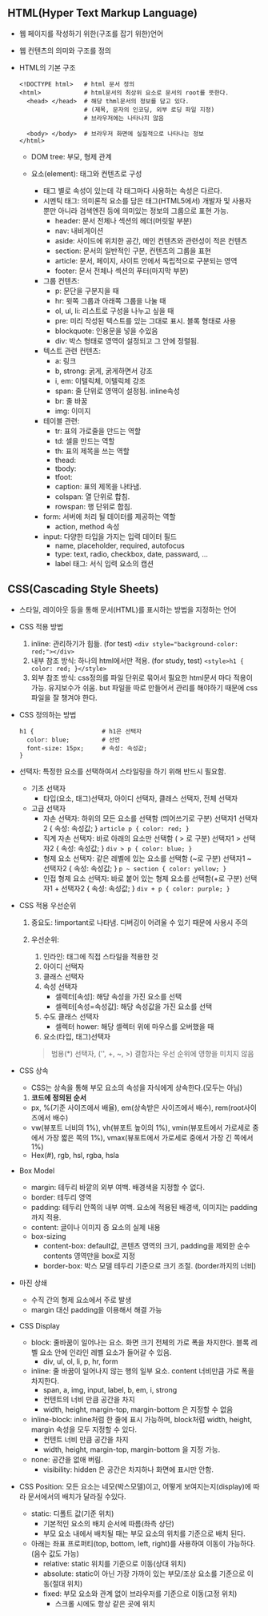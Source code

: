 ## HTML(Hyper Text Markup Language)

* 웹 페이지를 작성하기 위한(구조를 잡기 위한)언어

* 웹 컨텐츠의 의미와 구조를 정의

* HTML의 기본 구조

  ```
  <!DOCTYPE html>   # html 문서 정의
  <html>            # html문서의 최상위 요소로 문서의 root를 뜻한다.
    <head> </head>  # 해당 thml문서의 정보를 담고 있다.
                    # (제목, 문자의 인코딩, 외부 로딩 파일 지정)
                    # 브라우저에는 나타나지 않음
  
    <body> </body>  # 브라우저 화면에 실질적으로 나타나는 정보
  </html>
  ```

  * DOM tree: 부모, 형제 관계
  * 요소(element): 태그와 컨텐츠로 구성

    * 태그 별로 속성이 있는데 각 태그마다 사용하는 속성은 다르다.
    * 시멘틱 태그: 의미론적 요소를 담은 태그(HTML5에서)
                            개발자 및 사용자 뿐만 아니라 검색엔진 등에 의미있는 정보의 그룹으로 표현 가능.
      * header: 문서 전체나 섹션의 헤더(머릿말 부분)
      * nav: 내비게이션
      * aside: 사이드에 위치한 공간, 메인 컨텐츠와 관련성이 적은 컨텐츠
      * section: 문서의 일반적인 구분, 컨텐츠의 그룹을 표현
      * article: 문서, 페이지, 사이트 안에서 독립적으로 구분되는 영역
      * footer: 문서 전체나 섹션의 푸터(마지막 부분)
    * 그룹 컨텐츠:
      * p: 문단을 구분지을 때
      * hr: 윗쪽 그룹과 아래쪽 그룹을 나눌 때
      * ol, ul, li: 리스트로 구성을 나누고 싶을 때
      * pre: 미리 작성된 텍스트를 있는 그대로 표시. 블록 형태로 사용
      * blockquote: 인용문을 넣을 수있음
      * div: 박스 형태로 영역이 설정되고 그 안에 정렬됨.
    * 텍스트 관련 컨텐츠:
      * a: 링크
      * b, strong: 굵게, 굵게하면서 강조
      * i, em: 이텔릭체, 이텔릭체 강조
      * span: 줄 단위로 영역이 설정됨. inline속성
      * br: 줄 바꿈
      * img: 이미지
    * 테이블 관련:
      * tr: 표의 가로줄을 만드는 역할
      * td: 셀을 만드는 역할
      * th: 표의 제목을 쓰는 역할
      * thead:
      * tbody:
      * tfoot:
      * caption: 표의 제목을 나타냄.
      * colspan:  열 단위로 합침.
      * rowspan: 행 단위로 합침.
    * form: 서버에 처리 될 데이터를 제공하는 역할
      * action, method 속성
    * input: 다양한 타입을 가지는 입력 데이터 필드
      * name, placeholder, required, autofocus
      * type: text, radio, checkbox, date, passward, ...
      * label 태그: 서식 입력 요소의 캡션





## CSS(Cascading Style Sheets)

* 스타일, 레이아웃 등을 통해 문서(HTML)를 표시하는 방법을 지정하는 언어

* CSS 적용 방법

  1. inline: 관리하기가 힘듦. (for test)
     `<div style="background-color: red;"></div>`
  2. 내부 참조 방식: 하나의 html에서만 적용. (for study, test)
     `<style>h1 { color: red; }</style>`
  3. 외부 참조 방식: css정의를 파일 단위로 묶어서 필요한 html문서 마다 적용이 가능. 유지보수가 쉬움. but 파일을 따로 만들어서 관리를 해야하기 때문에 css파일을 잘 챙겨야 한다.

* CSS 정의하는 방법

  ```
  h1 {                   # h1은 선택자
    color: blue;         # 선언
    font-size: 15px;     # 속성: 속성값;
  }
  ```

* 선택자: 특정한 요소를 선택하여서 스타일링을 하기 위해 반드시 필요함.

  * 기초 선택자
    * 타입(요소, 태그)선택자, 아이디 선택자, 클래스 선택자, 전체 선택자
  * 고급 선택자
    * 자손 선택자: 하위의 모든 요소를 선택함 (띄어쓰기로 구분)
      선택자1 선택자2 { 속성: 속성값; } `article p { color: red; }`
    * 직계 자손 선택자: 바로 아래의 요소만 선택함 ( > 로 구분)
      선택자1 > 선택자2 { 속성: 속성값; } `div > p { color: blue; }`
    * 형제 요소 선택자: 같은 레벨에 있는 요소를 선택함 (~로 구분)
      선택자1 ~ 선택자2 { 속성: 속성값; } `p ~ section { color: yellow; }`
    * 인접 형제 요소 선택자: 바로 붙어 있는 형제 요소를 선택함(+로 구분)
      선택자1 + 선택자2 { 속성: 속성값; } `div + p { color: purple; }`
  
* CSS 적용 우선순위

  1. 중요도: !important로 나타냄. 디버깅이 어려울 수 있기 때문에 사용시 주의

  2. 우선순위:

     1. 인라인: 태그에 직접 스타일을 적용한 것
     2. 아이디 선택자
     3. 클래스 선택자
     4. 속성 선택자
        * 셀렉터[속성]: 해당 속성을 가진 요소를 선택
        * 셀렉터[속성=속성값]: 해당 속성값을 가진 요소를 선택
     5. 수도 클래스 선택자
        * 셀렉터 hower: 해당 셀렉터 위에 마우스를 오버했을 때
     6. 요소(타입, 태그)선택자

     > 범용(*) 선택자, ('', +, ~, >) 결합자는 우선 순위에 영향을 미치지 않음

* CSS 상속

  * CSS는 상속을 통해 부모 요소의 속성을 자식에게 상속한다.(모두는 아님)

  1. __코드에 정의된 순서__

  * px, %(기준 사이즈에서 배율), em(상속받은 사이즈에서 배수), rem(root사이즈에서 배수)
  * vw(뷰포트 너비의 1%), vh(뷰포트 높이의 1%), vmin(뷰포트에서 가로세로 중에서 가장 짧은 쪽의 1%), vmax(뷰포트에서 가로세로 중에서 가장 긴 쪽에서 1%)
  * Hex(#), rgb, hsl, rgba, hsla

* Box Model

  * margin: 테두리 바깥의 외부 여백. 배경색을 지정할 수 없다.
  * border: 테두리 영역
  * padding: 테두리 안쪽의 내부 여백. 요소에 적용된 배경색, 이미지는 padding까지 적용.
  * content: 글이나 이미지 증 요소의 실제 내용
  * box-sizing
    * content-box: default값, 콘텐츠 영역의 크기, padding을 제외한 순수 contents 영역만을 box로 지정
    * border-box: 박스 모델 테두리 기준으로 크기 조절. (border까지의 너비)

* 마진 상쇄

  * 수직 간의 형제 요소에서 주로 발생
  * margin 대신 padding을 이용해서 해결 가능

* CSS Display

  * block:  줄바꿈이 일어나는 요소. 화면 크기 전체의 가로 폭을 차지한다. 블록 레벨 요소 안에 인라인 레벨 요소가 들어갈 수 있음.
    * div, ul, ol, li, p, hr, form
  * inline: 줄 바꿈이 일어나지 않는 행의 일부 요소. content 너비만큼 가로 폭을 차지한다. 
    * span, a, img, input, label, b, em, i, strong
    * 컨텐트의 너비 만큼 공간을 차지
    * width, height, margin-top, margin-bottom 은 지정할 수 없음
  * inline-block: inline처럼 한 줄에 표시 가능하며, block처럼 width, height, margin 속성을 모두 지정할 수 있다.
    * 컨텐트 너비 만큼 공간을 차지
    * width, height, margin-top, margin-bottom 을 지정 가능.
  * none: 공간을 없애 버림.
    * visibility: hidden 은 공간은 차지하나 화면에 표시만 안함.

* CSS Position: 모든 요소는 네모(박스모델)이고, 어떻게 보여지는지(display)에 따라 문서에서의 배치가 달라질 수있다.

  * static: 디폴트 값(기준 위치)
    * 기본적인 요소의 배치 순서에 따름(좌측 상단)
    * 부모 요소 내에서 배치될 때는 부모 요소의 위치를 기준으로 배치 된다.
  * 아래는 좌표 프로퍼티(top, bottom, left, right)를 사용하여 이동이 가능하다.(음수 값도 가능)
    * relative: static 위치를 기준으로 이동(상대 위치)
    * absolute: static이 아닌 가장 가까이 있는 부모/조상 요소를 기준으로 이동(절대 위치)
    * fixed: 부모 요소와 관계 없이 브라우저를 기준으로 이동(고정 위치)
      * 스크롤 시에도 항상 같은 곳에 위치